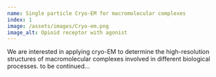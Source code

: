 ```yaml
---
name: Single particle Cryo-EM for macromolecular complexes
index: 1
image: /assets/images/Cryo-em.png
image_alt: Opioid receptor with agonist
---
```


We are interested in applying cryo-EM to determine the high-resolution structures of macromolecular complexes involved in different biological processes. to be continued...
